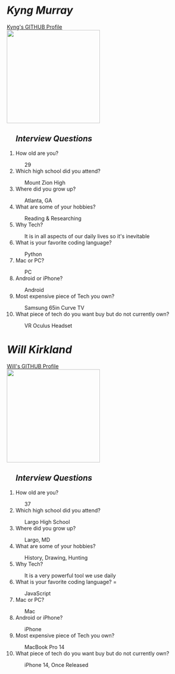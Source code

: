 <!DOCTYPE html>
<html>
<head>
 <link rel="stylesheet" href="styles.css">
</head>
<body>
 <div id="example1">
  <h1><i> Kyng Murray </i></h1>
  <a href="https://github.com/KyngMurray">Kyng's GITHUB Profile</a>
 </div>
 
 <img src="https://avatars.githubusercontent.com/u/98422952?v=4" height="250px" class="center">
 <ol><h2><i>Interview Questions</i></h2>
  <li> How old are you? </li>
  <ul> 29 </ul>
  <li> Which high school did you attend? </li>
  <ul> Mount Zion High </ul>
  <li> Where did you grow up? </li>
  <ul> Atlanta, GA </ul>
  <li> What are some of your hobbies? </li>
  <ul> Reading & Researching </ul>
  <li> Why Tech? </li>
  <ul> It is in all aspects of our daily lives so it's inevitable </ul>
  <li> What is your favorite coding language? </li>
  <ul> Python </ul>
  <li> Mac or PC? </li>
  <ul> PC </ul>
  <li> Android or iPhone? </li>
  <ul> Android </ul>
  <li> Most expensive piece of Tech you own? </li>
  <ul> Samsung 65in Curve TV </ul>
  <li> What piece of tech do you want buy but do not currently own? </li>
  <ul> VR Oculus Headset </ul>
 </ol>
 
 <div id="example2">
  <h1><i> Will Kirkland </i></h1>
  <a href="https://github.com/wkirklan">Will's GITHUB Profile</a>
 </div>
 
 <img src="https://ca.slack-edge.com/T02UX8SNR39-U030NM879CY-13429bad898e-512" height="250px" class="center">
 <ol><h2><i>Interview Questions</i></h2>
  <li> How old are you? </li>
  <ul> 37 </ul>
  <li> Which high school did you attend? </li>
  <ul> Largo High School </ul>
  <li> Where did you grow up? </li>
  <ul> Largo, MD </ul>
  <li> What are some of your hobbies? </li>
  <ul> History, Drawing, Hunting </ul>
  <li> Why Tech? </li>
  <ul> It is a very powerful tool we use daily </ul>
  <li> What is your favorite coding language? =</li>
  <ul> JavaScript </ul>
  <li> Mac or PC? </li>
  <ul> Mac </ul>
  <li> Android or iPhone? </li>
  <ul> iPhone </ul>
  <li> Most expensive piece of Tech you own? </li>
  <ul> MacBook Pro 14 </ul>
  <li> What piece of tech do you want buy but do not currently own? </li>
  <ul> iPhone 14, Once Released </ul>
 </ol>
 </body>
</html>
 
 
    
    
 
